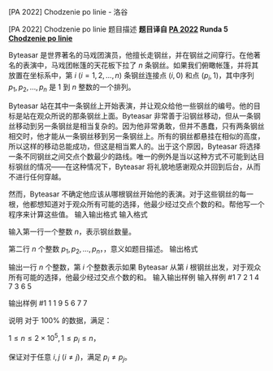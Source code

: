 



[PA 2022] Chodzenie po linie - 洛谷














[PA 2022] Chodzenie po linie
题目描述
**题目译自 [PA 2022](https://sio2.mimuw.edu.pl/c/pa-2022-1/dashboard/) Runda 5 [Chodzenie po linie](https://sio2.mimuw.edu.pl/c/pa-2022-1/p/lin/)**

Byteasar 是世界著名的马戏团演员，他擅长走钢丝，并在钢丝之间穿行。在他著名的表演中，马戏团帐篷的天花板下拉了 $n$ 条钢丝。如果我们俯瞰帐篷，并将其放置在坐标系中，第 $i\ (i=1,2,\ldots,n)$ 条钢丝连接点 $(i,0)$ 和点 $(p_i,1)$，其中序列 $p_1,p_2,\ldots,p_n$ 是 $1$ 到 $n$ 整数的一个排列。

Byteasar 站在其中一条钢丝上开始表演，并让观众给他一些钢丝的编号。他的目标是站在观众所说的那条钢丝上面。Byteasar 非常善于沿钢丝移动，但从一条钢丝移动到另一条钢丝是相当复杂的。因为他非常勇敢，但并不愚蠢，只有两条钢丝相交时，他才能从一条钢丝移到另一条钢丝上。所有的钢丝都悬挂在相似的高度，所以这样的移动总能成功，但这是相当累人的。出于这个原因，Byteasar 将选择一条不同钢丝之间交点个数最少的路线。唯一的例外是当以这种方式不可能到达目标钢丝的情况——在这种情况下，Byteasar 将礼貌地感谢观众并回到后台，从而不进行任何穿越。

然而，Byteasar 不确定他应该从哪根钢丝开始他的表演。对于这些钢丝的每一根，他都想知道对于观众所有可能的选择，他最少经过交点个数的和。帮他写一个程序来计算这些值。
输入输出格式
输入格式

输入第一行一个整数 $n$，表示钢丝数量。

第二行 $n$ 个整数 $p_1,p_2,\ldots,p_n$，，意义如题目描述。
输出格式

输出一行 $n$ 个整数，第 $i$ 个整数表示如果 Byteasar 从第 $i$ 根钢丝出发，对于观众所有可能的选择，他最少经过交点个数的和。
输入输出样例
输入样例 #1
7
2 1 4 7 3 6 5

输出样例 #1
1 1 9 5 6 7 7

说明
对于 $100\%$ 的数据，满足：

$1\le n\le 2 \times 10 ^ 5, 1\le p_i\le n$，

保证对于任意 $i,j\ (i\neq j)$，满足 $p_i\neq p_j$。






